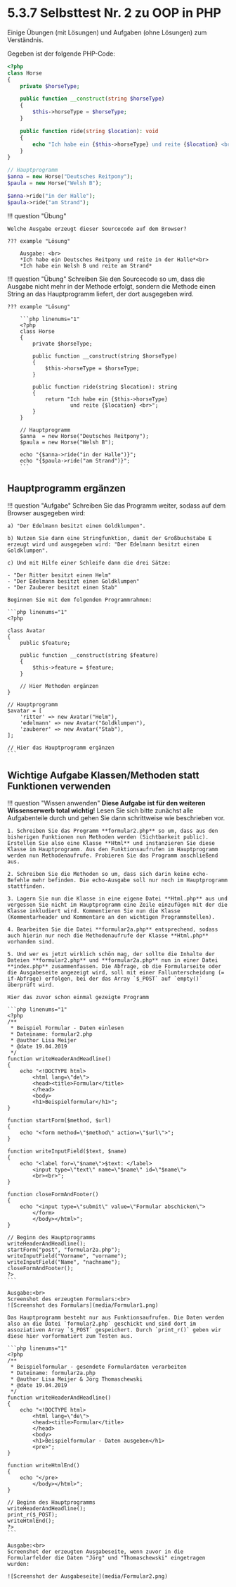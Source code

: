# 5.3.7 Selbsttest Nr. 2 zu OOP in PHP

Einige Übungen (mit Lösungen) und Aufgaben (ohne Lösungen) zum Verständnis.

Gegeben ist der folgende PHP-Code:
    
```php linenums="1"
<?php
class Horse
{
    private $horseType;

    public function __construct(string $horseType)
    {
        $this->horseType = $horseType;
    }

    public function ride(string $location): void
    {
        echo "Ich habe ein {$this->horseType} und reite {$location} <br>";
    }
}

// Hauptprogramm
$anna = new Horse("Deutsches Reitpony");
$paula = new Horse("Welsh B");

$anna->ride("in der Halle");
$paula->ride("am Strand");
```

!!! question "Übung"

    Welche Ausgabe erzeugt dieser Sourcecode auf dem Browser?

    ??? example "Lösung"

        Ausgabe: <br>
        *Ich habe ein Deutsches Reitpony und reite in der Halle*<br>
        *Ich habe ein Welsh B und reite am Strand*


!!! question "Übung"
    Schreiben Sie den Sourcecode so um, dass die Ausgabe nicht mehr in der Methode erfolgt, sondern die Methode einen String an das Hauptprogramm liefert, der dort ausgegeben wird.


    ??? example "Lösung"

        ```php linenums="1"
        <?php
        class Horse
        {
            private $horseType;

            public function __construct(string $horseType)
            {
                $this->horseType = $horseType;
            }

            public function ride(string $location): string
            {
                return "Ich habe ein {$this->horseType} 
                        und reite {$location} <br>";
            }
        }

        // Hauptprogramm
        $anna  = new Horse("Deutsches Reitpony");
        $paula = new Horse("Welsh B"); 

        echo "{$anna->ride("in der Halle")}";
        echo "{$paula->ride("am Strand")}";
        ```

## Hauptprogramm ergänzen

!!! question "Aufgabe"
    Schreiben Sie das Programm weiter, sodass auf dem Browser ausgegeben wird:
    
    a) "Der Edelmann besitzt einen Goldklumpen".
    
    b) Nutzen Sie dann eine Stringfunktion, damit der Großbuchstabe E erzeugt wird und ausgegeben wird: "Der Edelmann besitzt einen Goldklumpen".
    
    c) Und mit Hilfe einer Schleife dann die drei Sätze:
    
    - "Der Ritter besitzt einen Helm"
    - "Der Edelmann besitzt einen Goldklumpen"
    - "Der Zauberer besitzt einen Stab"

    Beginnen Sie mit dem folgenden Programmrahmen:

    ```php linenums="1"
    <?php

    class Avatar
    {
        public $feature;

        public function __construct(string $feature)
        {
            $this->feature = $feature;
        }

        // Hier Methoden ergänzen
    }

    // Hauptprogramm
    $avatar = [
        'ritter' => new Avatar("Helm"),
        'edelmann' => new Avatar("Goldklumpen"),
        'zauberer' => new Avatar("Stab"),
    ];

    // Hier das Hauptprogramm ergänzen
    ```

## Wichtige Aufgabe Klassen/Methoden statt Funktionen verwenden

!!! question "Wissen anwenden"
    **Diese Aufgabe ist für den weiteren Wissenserwerb total wichtig**! Lesen Sie sich bitte zunächst alle Aufgabenteile durch und gehen Sie dann schrittweise wie beschrieben vor.

    1. Schreiben Sie das Programm **formular2.php** so um, dass aus den bisherigen Funktionen nun Methoden werden (Sichtbarkeit public). Erstellen Sie also eine Klasse **Html** und instanzieren Sie diese Klasse im Hauptprogramm. Aus den Funktionsaufrufen im Hauptprogramm werden nun Methodenaufrufe. Probieren Sie das Programm anschließend aus.

    2. Schreiben Sie die Methoden so um, dass sich darin keine echo-Befehle mehr befinden. Die echo-Ausgabe soll nur noch im Hauptprogramm stattfinden.

    3. Lagern Sie nun die Klasse in eine eigene Datei **Html.php** aus und vergessen Sie nicht im Hauptprogramm eine Zeile einzufügen mit der die Klasse inkludiert wird. Kommentieren Sie nun die Klasse (Kommentarheader und Kommentare an den wichtigen Programmstellen).

    4. Bearbeiten Sie die Datei **formular2a.php** entsprechend, sodass auch hierin nur noch die Methodenaufrufe der Klasse **Html.php** vorhanden sind.

    5. Und wer es jetzt wirklich schön mag, der sollte die Inhalte der Dateien **formular2.php** und **formular2a.php** nun in einer Datei **index.php** zusammenfassen. Die Abfrage, ob die Formularseite oder die Ausgabeseite angezeigt wird, soll mit einer Fallunterscheidung (= if-Abfrage) erfolgen, bei der das Array `$_POST` auf `empty()` überprüft wird.

    Hier das zuvor schon einmal gezeigte Programm

    ```php linenums="1"
    <?php
    /**
     * Beispiel Formular - Daten einlesen
     * Dateiname: formular2.php
     * @author Lisa Meijer
     * @date 19.04.2019
     */
    function writeHeaderAndHeadline()
    {
        echo "<!DOCTYPE html>
            <html lang=\"de\">
            <head><title>Formular</title>
            </head>
            <body>
            <h1>Beispielformular</h1>";
    }

    function startForm($method, $url)
    {
        echo "<form method=\"$method\" action=\"$url\">";
    }

    function writeInputField($text, $name)
    {
        echo "<label for=\"$name\">$text: </label>
            <input type=\"text\" name=\"$name\" id=\"$name\">
            <br><br>";
    }

    function closeFormAndFooter()
    {
        echo "<input type=\"submit\" value=\"Formular abschicken\">
            </form>
            </body></html>";
    }

    // Beginn des Hauptprogramms
    writeHeaderAndHeadline();
    startForm("post", "formular2a.php");
    writeInputField("Vorname", "vorname");
    writeInputField("Name", "nachname");
    closeFormAndFooter();
    ?>
    ```

    Ausgabe:<br>
    Screenshot des erzeugten Formulars:<br>
    ![Screenshot des Formulars](media/Formular1.png)

    Das Hauptprogramm besteht nur aus Funktionsaufrufen. Die Daten werden also an die Datei `formular2.php` geschickt und sind dort im assoziativen Array `$_POST` gespeichert. Durch `print_r()` geben wir diese hier vorformatiert zum Testen aus.

    ```php linenums="1"
    <?php
    /**
     * Beispielformular - gesendete Formulardaten verarbeiten
     * Dateiname: formular2a.php
     * @author Lisa Meijer & Jörg Thomaschewski
     * @date 19.04.2019
     */
    function writeHeaderAndHeadline()
    {
        echo "<!DOCTYPE html>
            <html lang=\"de\">
            <head><title>Formular</title>
            </head>
            <body>
            <h1>Beispielformular - Daten ausgeben</h1>
            <pre>";
    }

    function writeHtmlEnd()
    {
        echo "</pre>
            </body></html>";
    }

    // Beginn des Hauptprogramms
    writeHeaderAndHeadline();
    print_r($_POST);
    writeHtmlEnd();
    ?>
    ```

    Ausgabe:<br>
    Screenshot der erzeugten Ausgabeseite, wenn zuvor in die Formularfelder die Daten "Jörg" und "Thomaschewski" eingetragen wurden:
    
    ![Screenshot der Ausgabeseite](media/Formular2.png)

